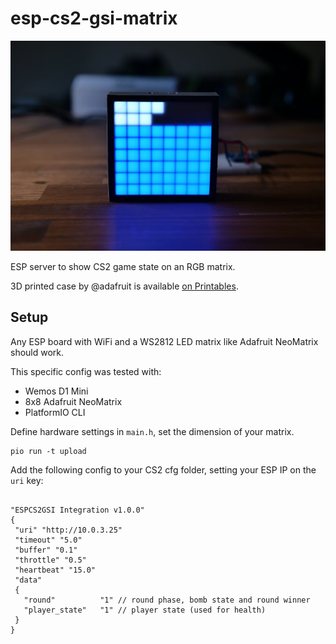 # esp-cs2-gsi-matrix

![ESP Matrix](matrix.jpg)

ESP server to show CS2 game state on an RGB matrix.

3D printed case by @adafruit is available [on Printables](https://www.printables.com/model/38777-neomatrix-square-led-pixel-display).

## Setup

Any ESP board with WiFi and a WS2812 LED matrix like Adafruit NeoMatrix should work.

This specific config was tested with:

- Wemos D1 Mini
- 8x8 Adafruit NeoMatrix
- PlatformIO CLI

Define hardware settings in `main.h`, set the dimension of your matrix.

```
pio run -t upload
```

Add the following config to your CS2 cfg folder, setting your ESP IP on the `uri` key:

```

"ESPCS2GSI Integration v1.0.0"
{
 "uri" "http://10.0.3.25"
 "timeout" "5.0"
 "buffer" "0.1"
 "throttle" "0.5"
 "heartbeat" "15.0"
 "data"
 {
   "round"          "1" // round phase, bomb state and round winner
   "player_state"   "1" // player state (used for health)
 }
}
```
